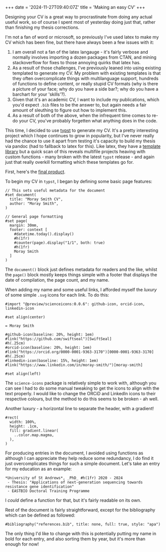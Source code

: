+++
date = '2024-11-27T09:40:07Z'
title = 'Making an easy CV'
+++

Designing your CV is a great way to procrastinate from doing any actual useful work, so of course I spent most of yesterday doing just that, rather than finishing my thesis corrections.

I'm not a fan of word or microsoft, so previously I've used latex to make my CV which has been fine, but there have always been a few issues with it:

1) I am overall not a fan of the latex langauge - it's fairly verbose and normally involves importing a dozen packages from CTAN, and mining stackoverflow for fixes to those annoying quirks that latex has.
2) As a result of those challenges, I've previously leaned into using existing templated to generate my CV. My problem with existing templates is that they often overcomplicate things with multilanguage support, hundreds of functions to define content, or really stupid CV formats (why is there a picture of your face; why do you have a side bar?; why do you have a barchart for your 'skills'?).
3) Given that it's an academic CV, I want to include my publications, which you'd expect `.bib` files to be the answer to, but again needs a fair amount of sleuthing to figure out how to implement this.
4) As a result of both of the above, when the infrequent time comes to re-do your CV, you've probably forgetten what anything does in the code.

This time, I decided to use [typst](https://typst.app) to generate my CV.
It's a pretty interesting project which I hope continues to grow in popularity, but I've never really had the chance to use it apart from testing it's capacity to build my thesis via pandoc (had to fallback to latex for this).
Like latex, they have a [template library](https://typst.app/universe/package/modern-cv/) but a quick scan of this reveals multifile projects heaving with custom functions - many broken with the latest `typst` release - and again just that really overkill formatting which these templates go for.

First, here's the [final product](https://github.com/SwiftSeal/cv/blob/master/main.pdf).

To begin my CV in `typst`, I began by defining some basic page features:

```
// This sets useful metadata for the document
#set document(
  title: "Moray Smith CV",
  author: "Moray Smith",
)

// General page formatting
#set page(
  margin: 30mm,
  footer: context [
    #datetime.today().display()
    #h(1fr)
    #counter(page).display("1/1", both: true)
    #h(1fr)
    Moray Smith
  ]
)
```

The `document()` block just defines metadata for readers and the like, whilst the `page()` block mostly keeps things simple with a footer that displays the date of compilation, the page count, and my name.

When adding my name and some useful links, I afforded myself the *luxury* of some simple `.svg` icons for each link.
To do this:

```
#import "@preview/scienceicons:0.0.6": github-icon, orcid-icon, linkedin-icon

#set align(center)

= Moray Smith

#github-icon(baseline: 20%, height: 1em)
#link("https://github.com/swiftseal")[SwiftSeal]
#h(.25cm)
#orcid-icon(baseline: 20%, height: 1em)
#link("https://orcid.org/0000-0001-9363-3170")[0000-0001-9363-3170]
#h(.25cm)
#linkedin-icon(baseline: 15%, height: 1em)
#link("https://www.linkedin.com/in/moray-smith/")[moray-smith]

#set align(left)
```

The `science-icons` package is relatively simple to work with, although you can see I had to do some manual tweaking to get the icons to align with the text properly.
I would like to change the ORCiD and LinkedIn icons to their respective colours, but the method to do this seems to be broken - ah well.

Another luxury - a horizontal line to separate the header, with a gradient!

```
#rect(
  width: 100%,
  height: .1cm,
  fill: gradient.linear(
    ..color.map.magma,
  ),
)
```

For producing entries in the document, I avoided using functions as although I can appreciate they help reduce some redundancy, I do find it just overcomplicates things for such a simple document.
Let's take an entry for my education as an example:

```
*University of St Andrews*, _PhD_ #h(1fr) 2020 - 2024
 - Thesis: "Applications of next-generation sequencing towards resistance gene identification"
 - EASTBIO Doctoral Training Programme
```

I *could* define a function for that, but it's fairly readable on its own.

Rest of the document is fairly straightforward, except for the bibliography which can be defined as followed:

```
#bibliography("references.bib", title: none, full: true, style: "apa")
```

The only thing I'd like to change with this is potentially putting my name in bold for each entry, and also sorting them by year, but it's more than enough for now!